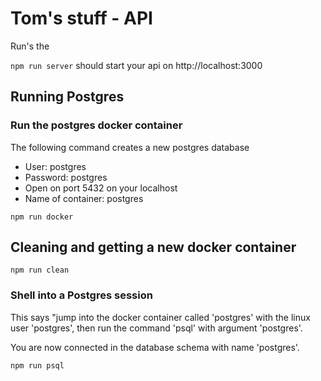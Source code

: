 # Tom's stuff - API

Run's the 

`npm run server` should start your api on http://localhost:3000
## Running Postgres

### Run the postgres docker container
The following command creates a new postgres database
* User: postgres
* Password: postgres
* Open on port 5432 on your localhost
* Name of container: postgres

```shell
npm run docker
```

## Cleaning and getting a new docker container

```shell
npm run clean
```

### Shell into a Postgres session
This says "jump into the docker container called 'postgres' with the linux user 'postgres', 
then run the command 'psql' with argument 'postgres'.

You are now connected in the database schema with name 'postgres'.

```shell
npm run psql
```